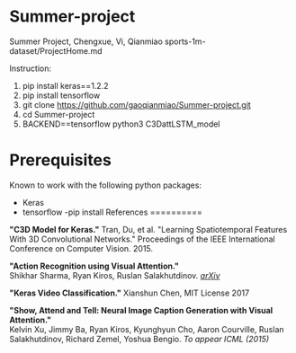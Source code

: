 # Summer-project
Summer Project, Chengxue, Vi, Qianmiao 
sports-1m-dataset/ProjectHome.md

Instruction:
1. pip install keras==1.2.2
2. pip install tensorflow
3. git clone https://github.com/gaoqianmiao/Summer-project.git
3. cd Summer-project
4. BACKEND==tensorflow python3 C3DattLSTM_model 

Prerequisites
=============
Known to work with the following python packages:
- Keras
- tensorflow
-pip install 
References
==========

**"C3D Model for Keras."** 
Tran, Du, et al. "Learning Spatiotemporal Features With 3D Convolutional Networks." Proceedings of the IEEE International Conference on Computer Vision. 2015.

**"Action Recognition using Visual Attention."**  
Shikhar Sharma, Ryan Kiros, Ruslan Salakhutdinov. *[arXiv](http://arxiv.org/abs/1511.04119)*

**"Keras Video Classification."** 
Xianshun Chen, MIT License 2017

**"Show, Attend and Tell: Neural Image Caption Generation with Visual Attention."**  
Kelvin Xu, Jimmy Ba, Ryan Kiros, Kyunghyun Cho, Aaron Courville, Ruslan
Salakhutdinov, Richard Zemel, Yoshua Bengio. *To appear ICML (2015)*


